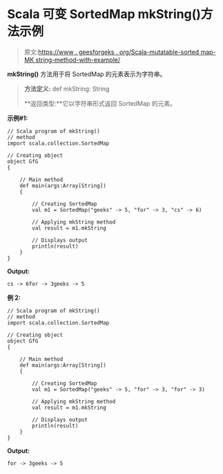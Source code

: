 # Scala 可变 SortedMap mkString()方法示例

> 原文:[https://www . geesforgeks . org/Scala-mutatable-sorted map-MK string-method-with-example/](https://www.geeksforgeeks.org/scala-mutable-sortedmap-mkstring-method-with-example/)

**mkString()** 方法用于将 SortedMap 的元素表示为字符串。

> **方法定义:** def mkString: String
> 
> **返回类型:**它以字符串形式返回 SortedMap 的元素。

**示例#1:**

```
// Scala program of mkString()
// method
import scala.collection.SortedMap

// Creating object
object GfG
{ 

    // Main method
    def main(args:Array[String])
    {

        // Creating SortedMap
        val m1 = SortedMap("geeks" -> 5, "for" -> 3, "cs" -> 6)

        // Applying mkString method 
        val result = m1.mkString

        // Displays output
        println(result)
    }
}
```

**Output:**

```
cs -> 6for -> 3geeks -> 5

```

**例 2:**

```
// Scala program of mkString()
// method
import scala.collection.SortedMap

// Creating object
object GfG
{ 

    // Main method
    def main(args:Array[String])
    {

        // Creating SortedMap
        val m1 = SortedMap("geeks" -> 5, "for" -> 3, "for" -> 3)

        // Applying mkString method 
        val result = m1.mkString

        // Displays output
        println(result)
    }
}
```

**Output:**

```
for -> 3geeks -> 5

```